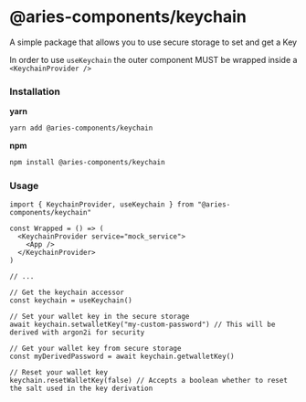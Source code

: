 # @aries-components/keychain

A simple package that allows you to use secure storage to set and get a Key

In order to use `useKeychain` the outer component MUST be wrapped inside a `<KeychainProvider />`

### Installation

**yarn**

```sh
yarn add @aries-components/keychain
```

**npm**

```sh
npm install @aries-components/keychain
```

### Usage

```tsx
import { KeychainProvider, useKeychain } from "@aries-components/keychain"

const Wrapped = () => (
  <KeychainProvider service="mock_service">
    <App />
  </KeychainProvider>
)

// ...

// Get the keychain accessor
const keychain = useKeychain()

// Set your wallet key in the secure storage
await keychain.setwalletKey("my-custom-password") // This will be derived with argon2i for security

// Get your wallet key from secure storage
const myDerivedPassword = await keychain.getwalletKey()

// Reset your wallet key
keychain.resetWalletKey(false) // Accepts a boolean whether to reset the salt used in the key derivation
```
